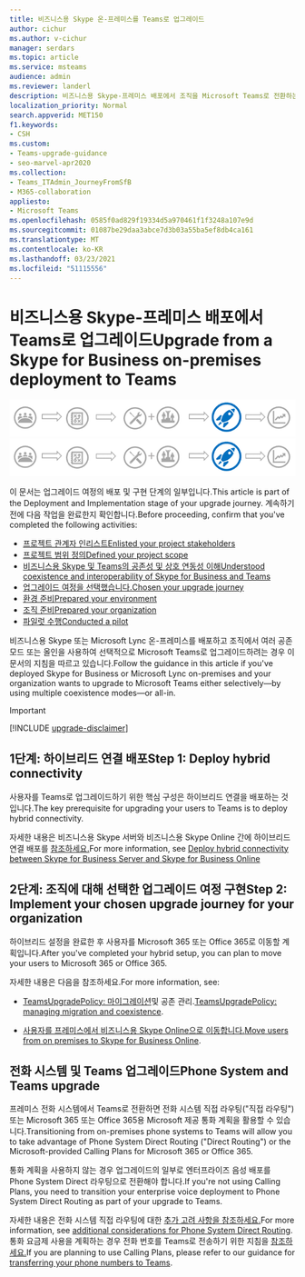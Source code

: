 ```yaml
---
title: 비즈니스용 Skype 온-프레미스를 Teams로 업그레이드
author: cichur
ms.author: v-cichur
manager: serdars
ms.topic: article
ms.service: msteams
audience: admin
ms.reviewer: landerl
description: 비즈니스용 Skype-프레미스 배포에서 조직을 Microsoft Teams로 전환하는 방법에 대해 설명합니다.
localization_priority: Normal
search.appverid: MET150
f1.keywords:
- CSH
ms.custom:
- Teams-upgrade-guidance
- seo-marvel-apr2020
ms.collection:
- Teams_ITAdmin_JourneyFromSfB
- M365-collaboration
appliesto:
- Microsoft Teams
ms.openlocfilehash: 0585f0ad829f19334d5a970461f1f3248a107e9d
ms.sourcegitcommit: 01087be29daa3abce7d3b03a55ba5ef8db4ca161
ms.translationtype: MT
ms.contentlocale: ko-KR
ms.lasthandoff: 03/23/2021
ms.locfileid: "51115556"
---
```

# <a name="upgrade-from-a-skype-for-business-on-premises-deployment-to-teams"></a><span data-ttu-id="70cce-103">비즈니스용 Skype-프레미스 배포에서 Teams로 업그레이드</span><span class="sxs-lookup"><span data-stu-id="70cce-103">Upgrade from a Skype for Business on-premises deployment to Teams</span></span>

<span data-ttu-id="70cce-104">![배포 및 구현 단계에 주안점 있는 업그레이드 여정의 단계](media/upgrade-banner-deployment.png "배포 및 구현 단계에 주안점 있는 업그레이드 여정의 단계")</span><span class="sxs-lookup"><span data-stu-id="70cce-104">![Stages of the upgrade journey, with emphasis on the Deployment and Implementation stage](media/upgrade-banner-deployment.png "Stages of the upgrade journey, with emphasis on the Deployment and Implementation stage")</span></span>

<span data-ttu-id="70cce-105">이 문서는 업그레이드 여정의 배포 및 구현 단계의 일부입니다.</span><span class="sxs-lookup"><span data-stu-id="70cce-105">This article is part of the Deployment and Implementation stage of your upgrade journey.</span></span> <span data-ttu-id="70cce-106">계속하기 전에 다음 작업을 완료한지 확인합니다.</span><span class="sxs-lookup"><span data-stu-id="70cce-106">Before proceeding, confirm that you've completed the following activities:</span></span>

- [<span data-ttu-id="70cce-107">프로젝트 관계자 인리스트</span><span class="sxs-lookup"><span data-stu-id="70cce-107">Enlisted your project stakeholders</span></span>](upgrade-enlist-stakeholders.md)
- [<span data-ttu-id="70cce-108">프로젝트 범위 정의</span><span class="sxs-lookup"><span data-stu-id="70cce-108">Defined your project scope</span></span>](./upgrade-define-project-scope.md)
- [<span data-ttu-id="70cce-109">비즈니스용 Skype 및 Teams의 공존성 및 상호 연동성 이해</span><span class="sxs-lookup"><span data-stu-id="70cce-109">Understood coexistence and interoperability of Skype for Business and Teams</span></span>](./teams-and-skypeforbusiness-coexistence-and-interoperability.md)
- [<span data-ttu-id="70cce-110">업그레이드 여정을 선택했습니다.</span><span class="sxs-lookup"><span data-stu-id="70cce-110">Chosen your upgrade journey</span></span>](upgrade-and-coexistence-of-skypeforbusiness-and-teams.md)
- [<span data-ttu-id="70cce-111">환경 준비</span><span class="sxs-lookup"><span data-stu-id="70cce-111">Prepared your environment</span></span>](./upgrade-prepare-environment.md)
- [<span data-ttu-id="70cce-112">조직 준비</span><span class="sxs-lookup"><span data-stu-id="70cce-112">Prepared your organization</span></span>](./upgrade-prepare-organization.md)
- [<span data-ttu-id="70cce-113">파일럿 수행</span><span class="sxs-lookup"><span data-stu-id="70cce-113">Conducted a pilot</span></span>](./pilot-essentials.md)

<span data-ttu-id="70cce-114">비즈니스용 Skype 또는 Microsoft Lync 온-프레미스를 배포하고 조직에서 여러 공존 모드 또는 올인을 사용하여 선택적으로 Microsoft Teams로 업그레이드하려는 경우 이 문서의 지침을 따르고 있습니다.</span><span class="sxs-lookup"><span data-stu-id="70cce-114">Follow the guidance in this article if you've deployed Skype for Business or Microsoft Lync on-premises and your organization wants to upgrade to Microsoft Teams either selectively—by using multiple coexistence modes—or all-in.</span></span> 

> [!IMPORTANT]
> [!INCLUDE [upgrade-disclaimer](includes/upgrade-disclaimer.md)]

## <a name="step-1-deploy-hybrid-connectivity"></a><span data-ttu-id="70cce-115">1단계: 하이브리드 연결 배포</span><span class="sxs-lookup"><span data-stu-id="70cce-115">Step 1: Deploy hybrid connectivity</span></span>

<span data-ttu-id="70cce-116">사용자를 Teams로 업그레이드하기 위한 핵심 구성은 하이브리드 연결을 배포하는 것입니다.</span><span class="sxs-lookup"><span data-stu-id="70cce-116">The key prerequisite for upgrading your users to Teams is to deploy hybrid connectivity.</span></span>

<span data-ttu-id="70cce-117">자세한 내용은 비즈니스용 Skype 서버와 비즈니스용 Skype Online 간에 하이브리드 연결 배포를 [참조하세요.](/skypeforbusiness/skype-for-business-hybrid-solutions/deploy-hybrid-connectivity/deploy-hybrid-connectivity)</span><span class="sxs-lookup"><span data-stu-id="70cce-117">For more information, see [Deploy hybrid connectivity between Skype for Business Server and Skype for Business Online](/skypeforbusiness/skype-for-business-hybrid-solutions/deploy-hybrid-connectivity/deploy-hybrid-connectivity)</span></span>

## <a name="step-2-implement-your-chosen-upgrade-journey-for-your-organization"></a><span data-ttu-id="70cce-118">2단계: 조직에 대해 선택한 업그레이드 여정 구현</span><span class="sxs-lookup"><span data-stu-id="70cce-118">Step 2: Implement your chosen upgrade journey for your organization</span></span>

<span data-ttu-id="70cce-119">하이브리드 설정을 완료한 후 사용자를 Microsoft 365 또는 Office 365로 이동할 계획입니다.</span><span class="sxs-lookup"><span data-stu-id="70cce-119">After you've completed your hybrid setup, you can plan to move your users to Microsoft 365 or Office 365.</span></span>

<span data-ttu-id="70cce-120">자세한 내용은 다음을 참조하세요.</span><span class="sxs-lookup"><span data-stu-id="70cce-120">For more information, see:</span></span>

- <span data-ttu-id="70cce-121">[TeamsUpgradePolicy: 마이그레이션](upgrade-to-teams-on-prem-tools.md)및 공존 관리.</span><span class="sxs-lookup"><span data-stu-id="70cce-121">[TeamsUpgradePolicy: managing migration and coexistence](upgrade-to-teams-on-prem-tools.md).</span></span>

- <span data-ttu-id="70cce-122">[사용자를 프레미스에서 비즈니스용 Skype Online으로 이동합니다.](/skypeforbusiness/skype-for-business-hybrid-solutions/deploy-hybrid-connectivity/move-users-from-on-premises-to-skype-for-business-online)</span><span class="sxs-lookup"><span data-stu-id="70cce-122">[Move users from on premises to Skype for Business Online](/skypeforbusiness/skype-for-business-hybrid-solutions/deploy-hybrid-connectivity/move-users-from-on-premises-to-skype-for-business-online).</span></span>

## <a name="phone-system-and-teams-upgrade"></a><span data-ttu-id="70cce-123">전화 시스템 및 Teams 업그레이드</span><span class="sxs-lookup"><span data-stu-id="70cce-123">Phone System and Teams upgrade</span></span>

<span data-ttu-id="70cce-124">프레미스 전화 시스템에서 Teams로 전환하면 전화 시스템 직접 라우팅("직접 라우팅") 또는 Microsoft 365 또는 Office 365용 Microsoft 제공 통화 계획을 활용할 수 있습니다.</span><span class="sxs-lookup"><span data-stu-id="70cce-124">Transitioning from on-premises phone systems to Teams will allow you to take advantage of Phone System Direct Routing ("Direct Routing") or the Microsoft-provided Calling Plans for Microsoft 365 or Office 365.</span></span>

<span data-ttu-id="70cce-125">통화 계획을 사용하지 않는 경우 업그레이드의 일부로 엔터프라이즈 음성 배포를 Phone System Direct 라우팅으로 전환해야 합니다.</span><span class="sxs-lookup"><span data-stu-id="70cce-125">If you're not using Calling Plans, you need to transition your enterprise voice deployment to Phone System Direct Routing as part of your upgrade to Teams.</span></span>

<span data-ttu-id="70cce-126">자세한 내용은 전화 시스템 직접 라우팅에 대한 [추가 고려 사항을 참조하세요.](./direct-routing-landing-page.md)</span><span class="sxs-lookup"><span data-stu-id="70cce-126">For more information, see [additional considerations for Phone System Direct Routing](./direct-routing-landing-page.md).</span></span> <span data-ttu-id="70cce-127">통화 요금제 사용을 계획하는 경우 전화 번호를 Teams로 전송하기 위한 지침을 [참조하세요.](phone-number-calling-plans/transfer-phone-numbers-to-teams.md)</span><span class="sxs-lookup"><span data-stu-id="70cce-127">If you are planning to use Calling Plans, please refer to our guidance for [transferring your phone numbers to Teams](phone-number-calling-plans/transfer-phone-numbers-to-teams.md).</span></span>